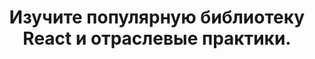 ---
title: "Изучите популярную библиотеку React и отраслевые практики."
description: "In this post you’ll learn how to handle 404 routes in React Router and provide a fallback component for displaying an imfamous 404 Page Not Found"
component: 'react'
link: 'Перейти к React'
---